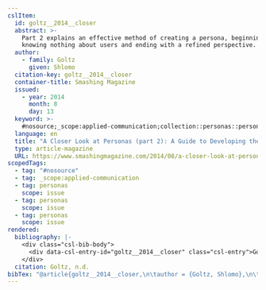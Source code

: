```yaml
---
cslItem:
  id: goltz__2014__closer
  abstract: >-
    Part 2 explains an effective method of creating a persona, beginning with
    knowing nothing about users and ending with a refined perspective.
  author:
    - family: Goltz
      given: Shlomo
  citation-key: goltz__2014__closer
  container-title: Smashing Magazine
  issued:
    - year: 2014
      month: 8
      day: 13
  keyword: >-
    #nosource;_scope:applied-communication;collection::personas::personas::personas
  language: en
  title: "A Closer Look at Personas (part 2): A Guide to Developing the Right Ones"
  type: article-magazine
  URL: https://www.smashingmagazine.com/2014/08/a-closer-look-at-personas-part-2/
scopedTags:
  - tag: "#nosource"
  - tag: _scope:applied-communication
  - tag: personas
    scope: issue
  - tag: personas
    scope: issue
  - tag: personas
    scope: issue
rendered:
  bibliography: |-
    <div class="csl-bib-body">
      <div data-csl-entry-id="goltz__2014__closer" class="csl-entry">Goltz, S. n.d.. A Closer Look at Personas (part 2): A Guide to Developing the Right Ones. <i>Smashing Magazine</i>. https://www.smashingmagazine.com/2014/08/a-closer-look-at-personas-part-2/</div>
    </div>
  citation: Goltz, n.d.
bibTex: "@article{goltz__2014__closer,\n\tauthor = {Goltz, Shlomo},\n\tjournal = {Smashing Magazine},\n\ttitle = {A {Closer} {Look} at {Personas} (part 2): A {Guide} to {Developing} the {Right} {Ones}},\n\thowpublished = {https://www.smashingmagazine.com/2014/08/a-closer-look-at-personas-part-2/},\n}\n\n"
---
```

